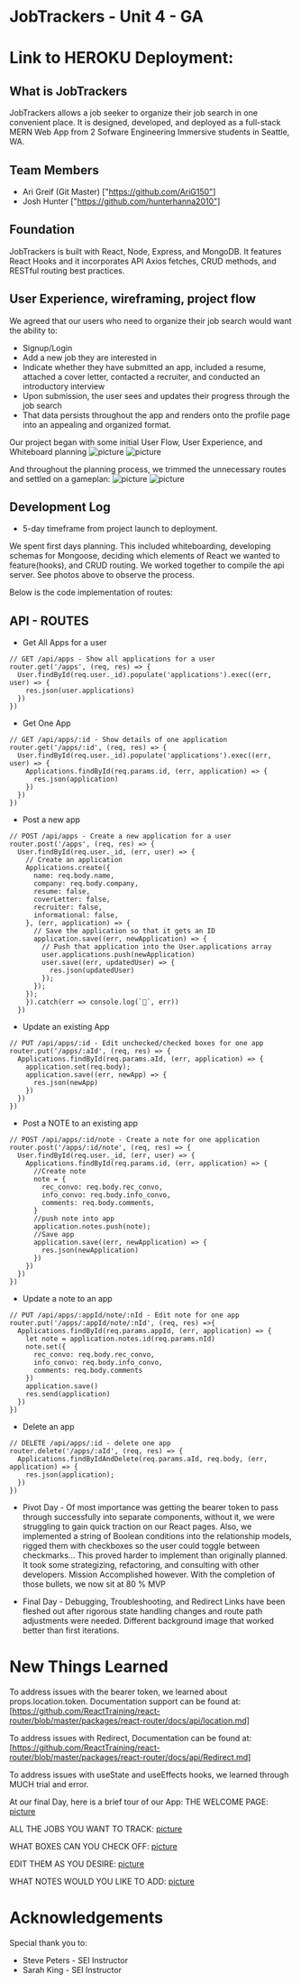 # JobTrackers - Unit 4 - GA

# Link to HEROKU Deployment:

## What is JobTrackers
JobTrackers allows a job seeker to organize their job search in one convenient place. It is designed, developed, and deployed as a full-stack MERN Web App from 2 Sofware Engineering Immersive students in Seattle, WA.

## Team Members

* Ari Greif (Git Master) ["https://github.com/AriG150"]
* Josh Hunter ["https://github.com/hunterhanna2010"]

## Foundation

JobTrackers is built with React, Node, Express, and MongoDB. It features React Hooks and it incorporates API Axios fetches, CRUD methods, and RESTful routing best practices.

## User Experience, wireframing, project flow

We agreed that our users who need to organize their job search would want the ability to: 
* Signup/Login
* Add a new job they are interested in
* Indicate whether they have submitted an app, included a resume, attached a cover letter, contacted a recruiter, and conducted an introductory interview
* Upon submission, the user sees and updates their progress through the job search
* That data persists throughout the app and renders onto the profile page into an appealing and organized format.


Our project began with some initial User Flow, User Experience, and Whiteboard planning
![picture](img/UNADJUSTEDNONRAW_thumb_43.jpg)
![picture](img/UNADJUSTEDNONRAW_thumb_44.jpg)

And throughout the planning process, we trimmed the unnecessary routes and settled on a gameplan:
![picture](img/UNADJUSTEDNONRAW_thumb_45.jpg)
![picture](img/UNADJUSTEDNONRAW_thumb_46.jpg)


## Development Log

* 5-day timeframe from project launch to deployment. 

We spent first days planning. This included whiteboarding, developing schemas for Mongoose, deciding which elements of React we wanted to feature(hooks), and CRUD routing.  We worked together to compile the api server. See photos above to observe the process.

Below is the code implementation of routes:
## API - ROUTES
* Get All Apps for a user
```
// GET /api/apps - Show all applications for a user 
router.get('/apps', (req, res) => {
  User.findById(req.user._id).populate('applications').exec((err, user) => {
    res.json(user.applications)
  })
})
```
* Get One App
```
// GET /api/apps/:id - Show details of one application 
router.get('/apps/:id', (req, res) => {
  User.findById(req.user._id).populate('applications').exec((err, user) => {
    Applications.findById(req.params.id, (err, application) => {
      res.json(application)
    })
  })
})
```
* Post a new app
```
// POST /api/apps - Create a new application for a user 
router.post('/apps', (req, res) => {
  User.findById(req.user._id, (err, user) => {
    // Create an application
    Applications.create({
      name: req.body.name,
      company: req.body.company,
      resume: false,
      coverLetter: false,
      recruiter: false,
      informational: false,
    }, (err, application) => {
      // Save the application so that it gets an ID
      application.save((err, newApplication) => {
        // Push that application into the User.applications array
        user.applications.push(newApplication)
        user.save((err, updatedUser) => {
          res.json(updatedUser)
        });
      });
    });
    }).catch(err => console.log(`🚨`, err))
  })
```

* Update an existing App
```
// PUT /api/apps/:id - Edit unchecked/checked boxes for one app
router.put('/apps/:aId', (req, res) => {
  Applications.findById(req.params.aId, (err, application) => {
    application.set(req.body);
    application.save((err, newApp) => {
      res.json(newApp)
    })
  })
})
```

* Post a NOTE to an existing app
```
// POST /api/apps/:id/note - Create a note for one application 
router.post('/apps/:id/note', (req, res) => {
  User.findById(req.user._id, (err, user) => {
    Applications.findById(req.params.id, (err, application) => {
      //Create note
      note = {
        rec_convo: req.body.rec_convo,
        info_convo: req.body.info_convo,
        comments: req.body.comments,
      }
      //push note into app
      application.notes.push(note);
      //Save app
      application.save((err, newApplication) => {
        res.json(newApplication)
      })
    })
  })
})
```

* Update a note to an app
```
// PUT /api/apps/:appId/note/:nId - Edit note for one app 
router.put('/apps/:appId/note/:nId', (req, res) =>{
  Applications.findById(req.params.appId, (err, application) => {
    let note = application.notes.id(req.params.nId)
    note.set({
      rec_convo: req.body.rec_convo,
      info_convo: req.body.info_convo,
      comments: req.body.comments
    })
    application.save()
    res.send(application)
  })
})
```

* Delete an app
```
// DELETE /api/apps/:id - delete one app
router.delete('/apps/:aId', (req, res) => {
  Applications.findByIdAndDelete(req.params.aId, req.body, (err, application) => {
    res.json(application);
  })
})
```

* Pivot Day - Of most importance was getting the bearer token to pass through successfully into separate components, without it, we were struggling to gain quick traction on our React pages. Also, we implemented a string of Boolean conditions into the relationship models, rigged them with checkboxes so the user could toggle between checkmarks... This proved harder to implement than originally planned. It took some strategizing, refactoring, and consulting with other developers. Mission Accomplished however. With the completion of those bullets, we now sit at 80 % MVP

* Final Day - Debugging, Troubleshooting, and Redirect Links have been fleshed out after rigorous state handling changes and route path adjustments were needed. Different background image that worked better than first iterations.

# New Things Learned
To address issues with the bearer token, we learned about props.location.token.
Documentation support can be found at:
[https://github.com/ReactTraining/react-router/blob/master/packages/react-router/docs/api/location.md]

To address issues with Redirect, Documentation can be found at:
[https://github.com/ReactTraining/react-router/blob/master/packages/react-router/docs/api/Redirect.md]

To address issues with useState and useEffects hooks, we learned through MUCH trial and error.

At our final Day, here is a brief tour of our App:
THE WELCOME PAGE: [picture](img/WelcomePage.png)

ALL THE JOBS YOU WANT TO TRACK: 
[picture](img/Jobs.png)

WHAT BOXES CAN YOU CHECK OFF: 
[picture](img/Tour.png)

EDIT THEM AS YOU DESIRE: 
[picture](img/Checkboxes.png)

WHAT NOTES WOULD YOU LIKE TO ADD: 
[picture](img/Notes.png)





# Acknowledgements
Special thank you to:
* Steve Peters - SEI Instructor
* Sarah King - SEI Instructor
